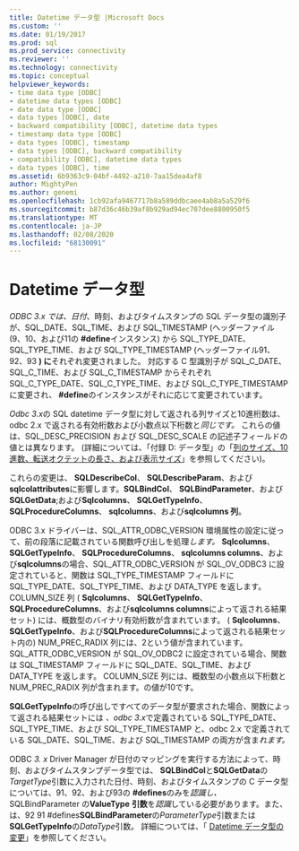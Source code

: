 ```yaml
---
title: Datetime データ型 |Microsoft Docs
ms.custom: ''
ms.date: 01/19/2017
ms.prod: sql
ms.prod_service: connectivity
ms.reviewer: ''
ms.technology: connectivity
ms.topic: conceptual
helpviewer_keywords:
- time data type [ODBC]
- datetime data types [ODBC]
- date data type [ODBC]
- data types [ODBC], date
- backward compatibility [ODBC], datetime data types
- timestamp data type [ODBC]
- data types [ODBC], timestamp
- data types [ODBC], backward compatibility
- compatibility [ODBC], datetime data types
- data types [ODBC], time
ms.assetid: 6b9363c9-04bf-4492-a210-7aa15dea4af8
author: MightyPen
ms.author: genemi
ms.openlocfilehash: 1cb92afa9467717b8a589ddbcaee4ab8a5a529f6
ms.sourcegitcommit: b87d36c46b39af8b929ad94ec707dee8800950f5
ms.translationtype: MT
ms.contentlocale: ja-JP
ms.lasthandoff: 02/08/2020
ms.locfileid: "68130091"
---
```

# <a name="datetime-data-types"></a>Datetime データ型
*ODBC 3.x では、日付*、時刻、およびタイムスタンプの SQL データ型の識別子が、SQL_DATE、SQL_TIME、および SQL_TIMESTAMP (ヘッダーファイル (9、10、および11の **#define**インスタンス) から SQL_TYPE_DATE、SQL_TYPE_TIME、および SQL_TYPE_TIMESTAMP (ヘッダーファイル91、92、93 **) に**それぞれ変更されました。 対応する C 型識別子が SQL_C_DATE、SQL_C_TIME、および SQL_C_TIMESTAMP からそれぞれ SQL_C_TYPE_DATE、SQL_C_TYPE_TIME、および SQL_C_TYPE_TIMESTAMP に変更され、 **#define**のインスタンスがそれに応じて変更されています。  
  
 *Odbc 3.x*の SQL datetime データ型に対して返される列サイズと10進桁数は、odbc 2.x で返される有効桁数および小数点以下桁数と*同じです。* これらの値は、SQL_DESC_PRECISION および SQL_DESC_SCALE の記述子フィールドの値とは異なります。 (詳細については、「付録 D: データ型」の「[列のサイズ、10進数、転送オクテットの長さ、および表示サイズ](../../../odbc/reference/appendixes/column-size-decimal-digits-transfer-octet-length-and-display-size.md)」を参照してください)。  
  
 これらの変更は、 **SQLDescribeCol**、 **SQLDescribeParam**、および**sqlcolattributes**に影響します。**SQLBindCol**、 **SQLBindParameter**、および**SQLGetData**;および**Sqlcolumns**、 **SQLGetTypeInfo**、 **SQLProcedureColumns**、 **sqlcolumns**、および**sqlcolumns 列**。  
  
 ODBC 3.x ドライバーは、SQL_ATTR_ODBC_VERSION 環境属性の設定に従って、前の段落に記載されている関数呼び出しを処理*します。* **Sqlcolumns**、 **SQLGetTypeInfo**、 **SQLProcedureColumns**、 **sqlcolumns columns**、および**sqlcolumns**の場合、SQL_ATTR_ODBC_VERSION が SQL_OV_ODBC3 に設定されていると、関数は SQL_TYPE_TIMESTAMP フィールドに SQL_TYPE_DATE、SQL_TYPE_TIME、および DATA_TYPE を返します。 COLUMN_SIZE 列 ( **Sqlcolumns**、 **SQLGetTypeInfo**、 **SQLProcedureColumns**、および**sqlcolumns columns**によって返される結果セット) には、概数型のバイナリ有効桁数が含まれています。 ( **Sqlcolumns**、 **SQLGetTypeInfo**、および**SQLProcedureColumns**によって返される結果セット内の) NUM_PREC_RADIX 列には、2という値が含まれています。 SQL_ATTR_ODBC_VERSION が SQL_OV_ODBC2 に設定されている場合、関数は SQL_TIMESTAMP フィールドに SQL_DATE、SQL_TIME、および DATA_TYPE を返します。 COLUMN_SIZE 列には、概数型の小数点以下桁数と NUM_PREC_RADIX 列が含まれます。の値が10です。  
  
 **SQLGetTypeInfo**の呼び出しですべてのデータ型が要求された場合、関数によって返される結果セットには *、odbc 3.x*で定義されている SQL_TYPE_DATE、SQL_TYPE_TIME、および SQL_TYPE_TIMESTAMP と、odbc 2.x で定義されている SQL_DATE、SQL_TIME、および SQL_TIMESTAMP の両方が含ま*れます。*  
  
 ODBC *3. x* Driver Manager が日付のマッピングを実行する方法によって、時刻、およびタイムスタンプデータ型では、 **SQLBindCol**と**SQLGetData**の*TargetType*引数に入力された日付、時刻、およびタイムスタンプの C データ型については、91、92、および93の **#defines**のみを*認識し、* SQLBindParameter の**ValueType** **引数**を*認識*している必要があります。また、は、92 91 #defines**SQLBindParameter**の*ParameterType*引数または**SQLGetTypeInfo**の*DataType*引数。 詳細については、「 [Datetime データ型の変更](../../../odbc/reference/develop-app/datetime-data-type-changes.md)」を参照してください。
